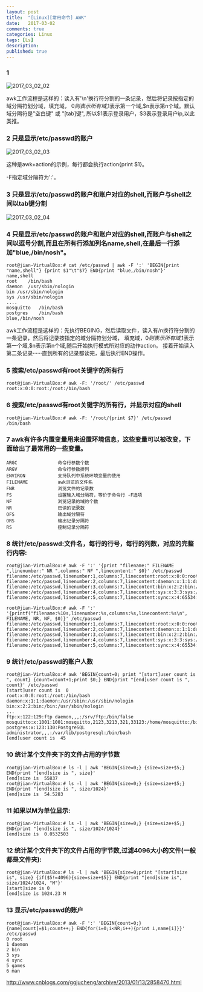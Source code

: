```yaml
---
layout: post
title:  "[Linux][常用命令] AWK"
date:   2017-03-02
comments: true
categories: Linux
tags: [Ls]
description:
published: true
---
```



### 1

<img src="{{ site.url }}/images/2017/03/02_02.png" alt="2017_03_02_02" />

awk工作流程是这样的：读入有'\n'换行符分割的一条记录，然后将记录按指定的域分隔符划分域，填充域，
$0则表示所有域,$1表示第一个域,$n表示第n个域。默认域分隔符是"空白键" 或 "[tab]键",
所以$1表示登录用户，$3表示登录用户ip,以此类推。


### 2 只是显示/etc/passwd的账户

<img src="{{ site.url }}/images/2017/03/02_03.png" alt="2017_03_02_03" />

这种是awk+action的示例，每行都会执行action{print $1}。

-F指定域分隔符为':'。


### 3 只是显示/etc/passwd的账户和账户对应的shell,而账户与shell之间以tab键分割

<img src="{{ site.url }}/images/2017/03/02_04.png" alt="2017_03_02_04" />



### 4 只是显示/etc/passwd的账户和账户对应的shell,而账户与shell之间以逗号分割,而且在所有行添加列名name,shell,在最后一行添加"blue,/bin/nosh"。

```
root@jian-VirtualBox:# cat /etc/passwd | awk -F ':' 'BEGIN{print "name,shell"} {print $1"\t"$7} END{print "blue,/bin/nosh"}'
name,shell
root	/bin/bash
daemon	/usr/sbin/nologin
bin	/usr/sbin/nologin
sys	/usr/sbin/nologin
....
mosquitto	/bin/bash
postgres	/bin/bash
blue,/bin/nosh
```

awk工作流程是这样的：先执行BEGING，然后读取文件，读入有/n换行符分割的一条记录，然后将记录按指定的域分隔符划分域，
填充域，$0则表示所有域,$1表示第一个域,$n表示第n个域,随后开始执行模式所对应的动作action。
接着开始读入第二条记录······直到所有的记录都读完，最后执行END操作。


### 5 搜索/etc/passwd有root关键字的所有行

```
root@jian-VirtualBox:# awk -F: '/root/' /etc/passwd
root:x:0:0:root:/root:/bin/bash
```


### 6 搜索/etc/passwd有root关键字的所有行，并显示对应的shell

```
root@jian-VirtualBox:# awk -F: '/root/{print $7}' /etc/passwd
/bin/bash
```


### 7 awk有许多内置变量用来设置环境信息，这些变量可以被改变，下面给出了最常用的一些变量。

```
ARGC               命令行参数个数
ARGV               命令行参数排列
ENVIRON            支持队列中系统环境变量的使用
FILENAME           awk浏览的文件名
FNR                浏览文件的记录数
FS                 设置输入域分隔符，等价于命令行 -F选项
NF                 浏览记录的域的个数
NR                 已读的记录数
OFS                输出域分隔符
ORS                输出记录分隔符
RS                 控制记录分隔符
```


### 8 统计/etc/passwd:文件名，每行的行号，每行的列数，对应的完整行内容:

```
root@jian-VirtualBox:# awk -F ':' '{print "filename:" FILENAME ",linenumber:" NR ",columns:" NF ",linecontent:" $0}' /etc/passwd
filename:/etc/passwd,linenumber:1,columns:7,linecontent:root:x:0:0:root:/root:/bin/bash
filename:/etc/passwd,linenumber:2,columns:7,linecontent:daemon:x:1:1:daemon:/usr/sbin:/usr/sbin/nologin
filename:/etc/passwd,linenumber:3,columns:7,linecontent:bin:x:2:2:bin:/bin:/usr/sbin/nologin
filename:/etc/passwd,linenumber:4,columns:7,linecontent:sys:x:3:3:sys:/dev:/usr/sbin/nologin
filename:/etc/passwd,linenumber:5,columns:7,linecontent:sync:x:4:65534:sync:/bin:/bin/sync
```

```
root@jian-VirtualBox:# awk -F ':' '{printf("filename:%10s,linenumber:%s,columns:%s,linecontent:%s\n", FILENAME, NR, NF, $0)}' /etc/passwd
filename:/etc/passwd,linenumber:1,columns:7,linecontent:root:x:0:0:root:/root:/bin/bash
filename:/etc/passwd,linenumber:2,columns:7,linecontent:daemon:x:1:1:daemon:/usr/sbin:/usr/sbin/nologin
filename:/etc/passwd,linenumber:3,columns:7,linecontent:bin:x:2:2:bin:/bin:/usr/sbin/nologin
filename:/etc/passwd,linenumber:4,columns:7,linecontent:sys:x:3:3:sys:/dev:/usr/sbin/nologin
filename:/etc/passwd,linenumber:5,columns:7,linecontent:sync:x:4:65534:sync:/bin:/bin/sync
```


### 9 统计/etc/passwd的账户人数

```
root@jian-VirtualBox:# awk 'BEGIN{count=0; print "[start]user count is ", count} {count=count+1;print $0;} END{print "[end]user count is ", count}' /etc/passwd
[start]user count is  0
root:x:0:0:root:/root:/bin/bash
daemon:x:1:1:daemon:/usr/sbin:/usr/sbin/nologin
bin:x:2:2:bin:/bin:/usr/sbin/nologin
...
ftp:x:122:129:ftp daemon,,,:/srv/ftp:/bin/false
mosquitto:x:1001:1001:mosquitto,2123,3213,321,33123:/home/mosquitto:/bin/bash
postgres:x:123:130:PostgreSQL administrator,,,:/var/lib/postgresql:/bin/bash
[end]user count is  45
```


### 10 统计某个文件夹下的文件占用的字节数

```
root@jian-VirtualBox:# ls -l | awk 'BEGIN{size=0;} {size=size+$5;} END{print "[end]size is ", size}'
[end]size is  55837
root@jian-VirtualBox:# ls -l | awk 'BEGIN{size=0;} {size=size+$5;} END{print "[end]size is ", size/1024}'
[end]size is  54.5283
```


### 11 如果以M为单位显示:

```
root@jian-VirtualBox:# ls -l | awk 'BEGIN{size=0;} {size=size+$5;} END{print "[end]size is ", size/1024/1024}'
[end]size is  0.0532503
```


### 12 统计某个文件夹下的文件占用的字节数,过滤4096大小的文件(一般都是文件夹):

```
root@jian-VirtualBox:# ls -l | awk 'BEGIN{size=0;print "[start]size is", size} {if($5!=4096){size=size+$5}} END{print "[end]size is", size/1024/1024, "M"}'
[start]size is 0
[end]size is 1024.23 M
```


### 13 显示/etc/passwd的账户

```
root@jian-VirtualBox:# awk -F ':' 'BEGIN{count=0;} {name[count]=$1;count++;} END{for(i=0;i<NR;i++){print i,name[i]}}' /etc/passwd
0 root
1 daemon
2 bin
3 sys
4 sync
5 games
6 man
```



http://www.cnblogs.com/ggjucheng/archive/2013/01/13/2858470.html

